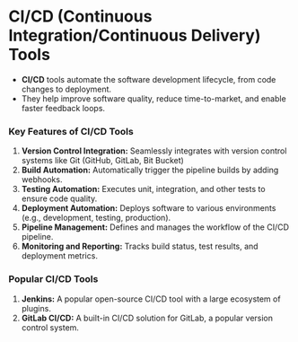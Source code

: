 # **CI/CD (Continuous Integration/Continuous Delivery) Tools**
- **CI/CD** tools automate the software development lifecycle, from code changes to deployment.
- They help improve software quality, reduce time-to-market, and enable faster feedback loops.

### **Key Features of CI/CD Tools**
1. **Version Control Integration:** Seamlessly integrates with version control systems like Git (GitHub, GitLab, Bit Bucket)
2. **Build Automation:** Automatically trigger the pipeline builds by adding webhooks.
3. **Testing Automation:** Executes unit, integration, and other tests to ensure code quality.
4. **Deployment Automation:** Deploys software to various environments (e.g., development, testing, production).
5. **Pipeline Management:** Defines and manages the workflow of the CI/CD pipeline.
6. **Monitoring and Reporting:** Tracks build status, test results, and deployment metrics.

### **Popular CI/CD Tools**

1. **Jenkins:** A popular open-source CI/CD tool with a large ecosystem of plugins.
2. **GitLab CI/CD:** A built-in CI/CD solution for GitLab, a popular version control system.
